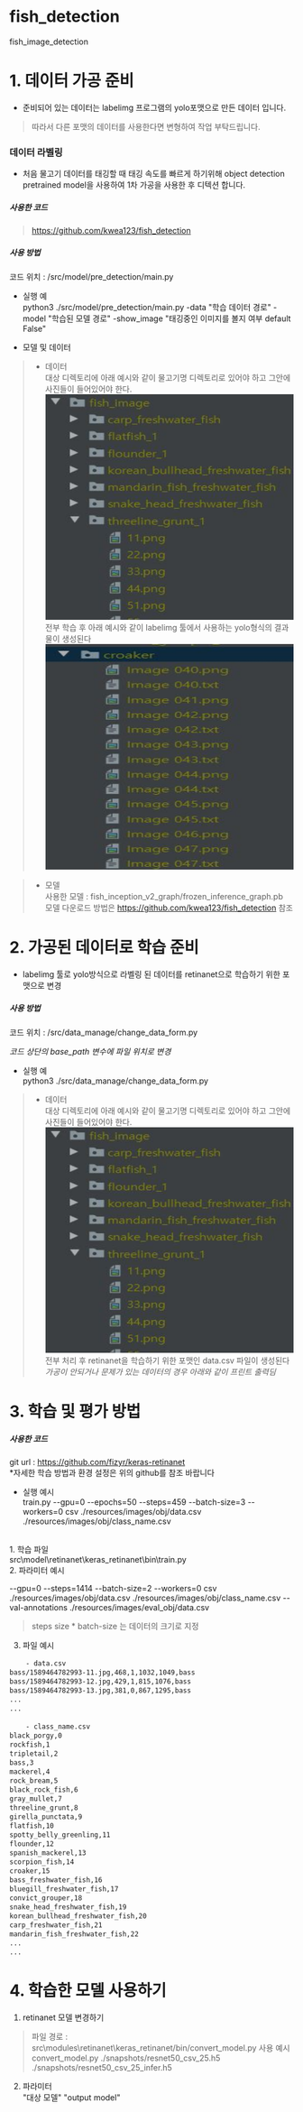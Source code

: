 # fish_detection
fish_image_detection

# 1. 데이터 가공 준비

- 준비되어 있는 데이터는 labelimg 프로그램의 yolo포맷으로 만든 데이터 입니다.  <br>

> 따라서 다른 포맷의 데이터를 사용한다면 변형하여 작업 부탁드립니다. <br>

### 데이터 라벨링 <br>
 
- 처음 물고기 데이터를 태깅할 때 태깅 속도를 빠르게 하기위해 object detection pretrained model을 사용하여 1차 가공을 사용한 후 디텍션 합니다. <br>

##### 사용한 코드 <br>

> https://github.com/kwea123/fish_detection <br>

##### 사용 방법 <br>

코드 위치 : /src/model/pre_detection/main.py <br>

- 실행 예 <br>
python3 ./src/model/pre_detection/main.py -data "학습 데이터 경로" -model "학습된 모델 경로" -show_image "태깅중인 이미지를 볼지 여부 default False" <br>

- 모델 및 데이터  <br>

> - 데이터 <br>
> 대상 디렉토리에 아래 예시와 같이 물고기명 디렉토리로 있어야 하고  그안에 사진들이 들어있어야 한다. <br>
<img src="./picture/data_example_1.JPG" width="500px" height="400px"></img>  <br>
> 전부 학습 후 아래 예시와 같이 labelimg 툴에서 사용하는 yolo형식의 결과물이 생성된다 <br>
<img src="./picture/data_example_2.JPG" width="500px" height="400px"></img>  <br>

> - 모델 <br>
> 사용한 모델 :  fish_inception_v2_graph/frozen_inference_graph.pb <br>
> 모델 다운로드 방법은 https://github.com/kwea123/fish_detection 참조 <br>


# 2. 가공된 데이터로 학습 준비 

- labelimg 툴로 yolo방식으로 라벨링 된 데이터를 retinanet으로 학습하기 위한 포맷으로 변경

##### 사용 방법 <br>

코드 위치 : /src/data_manage/change_data_form.py <br>

*코드 상단의 base_path 변수에 파일 위치로 변경*<br>

- 실행 예 <br>
python3 ./src/data_manage/change_data_form.py <br>

> - 데이터 <br>
> 대상 디렉토리에 아래 예시와 같이 물고기명 디렉토리로 있어야 하고  그안에 사진들이 들어있어야 한다. <br>
<img src="./picture/data_example_1.JPG" width="500px" height="400px"></img>  <br>
> 전부 처리 후 retinanet을 학습하기 위한 포맷인 data.csv 파일이 생성된다 <br>
*가공이 안되거나 문제가 있는 데이터의 경우 아래와 같이 프린트 출력딤*  <br>



# 3. 학습 및 평가 방법 

##### 사용한 코드 <br>

git url :  https://github.com/fizyr/keras-retinanet <br>
*자세한 학습 방법과 환경 설정은 위의 github를 참조 바랍니다<br>

-  실행 예시 <br>
train.py   --gpu=0 --epochs=50 --steps=459 --batch-size=3 --workers=0 csv ./resources/images/obj/data.csv ./resources/images/obj/class_name.csv <br> 
<br>
1. 학습 파일 <br>
src\model\retinanet\keras_retinanet\bin\train.py <br>
2. 파라미터 예시 <br>

--gpu=0  --steps=1414 --batch-size=2 --workers=0 csv ./resources/images/obj/data.csv ./resources/images/obj/class_name.csv --val-annotations ./resources/images/eval_obj/data.csv <br>

> steps size * batch-size 는 데이터의 크기로 지정 <br>

3. 파일 예시 <br>

```
    - data.csv
bass/1589464782993-11.jpg,468,1,1032,1049,bass
bass/1589464782993-12.jpg,429,1,815,1076,bass
bass/1589464782993-13.jpg,381,0,867,1295,bass
...
...

    - class_name.csv
black_porgy,0
rockfish,1
tripletail,2
bass,3
mackerel,4
rock_bream,5
black_rock_fish,6
gray_mullet,7
threeline_grunt,8
girella_punctata,9
flatfish,10
spotty_belly_greenling,11
flounder,12
spanish_mackerel,13
scorpion_fish,14
croaker,15
bass_freshwater_fish,16
bluegill_freshwater_fish,17
convict_grouper,18
snake_head_freshwater_fish,19
korean_bullhead_freshwater_fish,20
carp_freshwater_fish,21
mandarin_fish_freshwater_fish,22
...
... 
```


# 4. 학습한 모델 사용하기

1. retinanet 모델 변경하기 <br>
> 파일 경로 : src\modules\retinanet\keras_retinanet/bin/convert_model.py 
> 사용 예시 <br>
> convert_model.py  ./snapshots/resnet50_csv_25.h5 ./snapshots/resnet50_csv_25_infer.h5

2. 파라미터 <br>
"대상 모델" "output model" <br>
